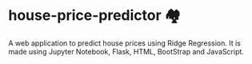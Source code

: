 # house-price-predictor :houses:
A web application to predict house prices using Ridge Regression. It is made using Jupyter Notebook, Flask, HTML, BootStrap and JavaScript.
